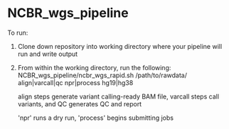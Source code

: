 # NCBR_wgs_pipeline

To run:

1. Clone down repository into working directory where your pipeline will run and write output

2. From within the working directory, run the following:
    NCBR_wgs_pipeline/ncbr_wgs_rapid.sh /path/to/rawdata/ align|varcall|qc npr|process hg19|hg38
    
    align steps generate variant calling-ready BAM file, varcall steps call variants, and QC generates QC and report
    
    'npr' runs a dry run, 'process' begins submitting jobs
